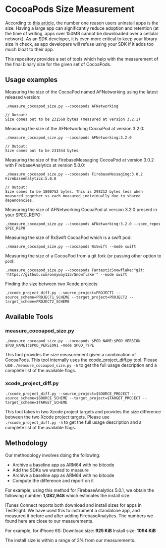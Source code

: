 # CocoaPods Size Measurement

According to [this article](https://www.linkedin.com/pulse/top-12-reasons-why-users-frequently-uninstall-mobile-apps-fakhruddin/), the number one reason users uninstall apps is the size. Having a large app can significantly reduce adoption and retention (at the time of writing, apps over 150MB cannot be downloaded over a cellular network). As an SDK developer, it is even more critical to keep your library size in check, as app developers will refuse using your SDK if it adds too much bloat to their app.

This repository provides a set of tools which help with the measurement of the final binary size for the given set of CocoaPods.

## Usage examples

Measuring the size of the CocoaPod named AFNetworking using the latest released version:

```
./measure_cocoapod_size.py --cocoapods AFNetworking

// Output:
Size comes out to be 231568 bytes (measured at version 3.2.1)
```




Measuring the size of the AFNetworking CocoaPod at version 3.2.0:

```
./measure_cocoapod_size.py --cocoapods AFNetworking:3.2.0

// Output:
Size comes out to be 231544 bytes
```



Measuring the size of the FirebaseMessaging CocoaPod at version 3.0.2 with FirebaseAnalytics at version 5.0.0:

```
./measure_cocoapod_size.py --cocoapods FirebaseMessaging:3.0.2 FirebaseAnalytics:5.0.0

// Output:
Size comes to be 1800752 bytes. This is 298212 bytes less when measured together vs each measured individually due to shared dependencies.
```



Measuring the size of AFNetworking CocoaPod at version 3.2.0 present in your SPEC_REPO:

`./measure_cocoapod_size.py --cocoapods AFNetworking:3.2.0 --spec_repos SPEC_REPO`

Measuring the size of RxSwift CocoaPod which is a swift pod:

`./measure_cocoapod_size.py --cocoapods RxSwift --mode swift`

Measuring the size of a CocoaPod from a git fork (or passing other option to  `pod`):

`./measure_cocoapod_size.py --cocoapods FantasticSnowflake:"git: 'https://github.com/onmyway133/Snowflake'" --mode swift`


Finding the size between two Xcode projects:

`./xcode_project_diff.py --source_project=PROJECT1 --source_scheme=PROJECT1_SCHEME --target_project=PROJECT2 --target_scheme=PROJECT2_SCHEME`

## Available Tools

### measure_cocoapod_size.py

`./measure_cocoapod_size.py --cocoapods $POD_NAME:$POD_VERSION $POD_NAME1:$POD_VERSION1 -mode $POD_TYPE`

This tool provides the size measurement given a combination of CocoaPods. This tool internally uses the xcode_project_diff.py tool.
Please use `./measure_cocoapod_size.py -h` to get the full usage description and a complete list of the available flags.

### xcode_project_diff.py

`./xcode_project_diff.py --source_project=$SOURCE_PROJECT --source_scheme=$SOURCE_SCHEME --target_project=$TARGET_PROJECT --target_scheme=$TARGET_SCHEME`

This tool takes in two Xcode project targets and provides the size difference between the two Xcode project targets. Please use `./xcode_project_diff.py -h` to get the full usage description and a complete list of the available flags.


## Methodology

Our methodology involves doing the following:
- Archive a baseline app as ARM64 with no bitcode
- Add the SDKs we wanted to measure
- Archive a baseline app as ARM64 with no bitcode
- Compute the difference and report on it

For example, using this method for FirebaseAnalytics 5.0.1, we obtain the following number: **1,082,948** which estimates the install size.

iTunes Connect reports both download and install sizes for apps in TestFlight. We have used this to instrument a standalone app, and measured it before and after adding FirebaseAnalytics. The numbers we found here are close to our measurements.

For example, for iPhone 6S:
Download size: **925 KiB**
Install size: **1094 KiB**

The install size is within a range of 3% from our measurements.
